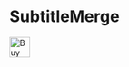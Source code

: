 # SubtitleMerge


<img height="36" style="height: 36px; max-width: 100%;" src="https://camo.githubusercontent.com/6d394442bad846f705d9f455fa612cc5c8878c1837338da05b713de22a4f2cda/68747470733a2f2f63646e2e6b6f2d66692e636f6d2f63646e2f6b6f6669312e706e673f763d32" border="0" alt="Buy Me a Coffee at ko-fi.com" data-canonical-src="https://cdn.ko-fi.com/cdn/kofi1.png?v=2">
